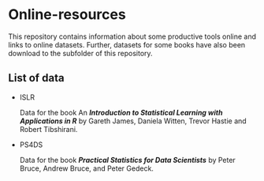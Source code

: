 # Online-resources

This repository contains information about some productive tools online and links to online datasets. Further, datasets for some books have also been download to the subfolder of this repository.



## List of data

* ISLR

  Data for the book An ***Introduction to Statistical Learning with Applications in R*** by   Gareth James, Daniela Witten, Trevor Hastie and Robert Tibshirani.
* PS4DS

  Data for the book ***Practical Statistics for Data Scientists*** by Peter Bruce, Andrew Bruce, and Peter Gedeck.
